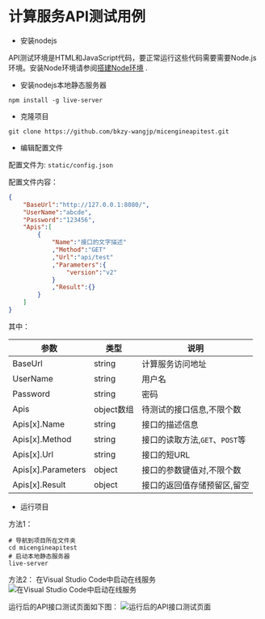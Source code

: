 # 计算服务API测试用例

- 安装nodejs

API测试环境是HTML和JavaScript代码，要正常运行这些代码需要需要Node.js环境。安装Node环境请参阅[搭建Node环境](https://ldc2.layabox.com/doc/?language=zh&nav=zh-ts-1-0-0) .

- 安装nodejs本地静态服务器

```shell
npm install -g live-server
```

- 克隆项目

```shell
git clone https://github.com/bkzy-wangjp/micengineapitest.git
```

- 编辑配置文件

配置文件为: `static/config.json`

配置文件内容：

```json
{
    "BaseUrl":"http://127.0.0.1:8080/",
    "UserName":"abcde",
    "Password":"123456",
    "Apis":[
        {
            "Name":"接口的文字描述"
            ,"Method":"GET"
            ,"Url":"api/test"
            ,"Parameters":{
                "version":"v2"
            }
            ,"Result":{}
        }
    ]
}
```

其中：

|参数|类型|说明|
|---|----|----|
|BaseUrl|string|计算服务访问地址|
|UserName|string|用户名|
|Password|string|密码|
|Apis|object数组|待测试的接口信息,不限个数|
|Apis[x].Name|string|接口的描述信息|
|Apis[x].Method|string|接口的读取方法,`GET`、`POST`等|
|Apis[x].Url|string|接口的短URL|
|Apis[x].Parameters|object|接口的参数键值对,不限个数|
|Apis[x].Result|object|接口的返回值存储预留区,留空|

- 运行项目

方法1：

```shell
# 导航到项目所在文件夹
cd micengineapitest
# 启动本地静态服务器
live-server
```

方法2：
在Visual Studio Code中启动在线服务
![在Visual Studio Code中启动在线服务](https://github.com/bkzy-wangjp/micengineapitest/tree/main/static/img/golive.png)

运行后的API接口测试页面如下图：
![运行后的API接口测试页面](https://github.com/bkzy-wangjp/micengineapitest/tree/main/static/img/runtemp.png)
